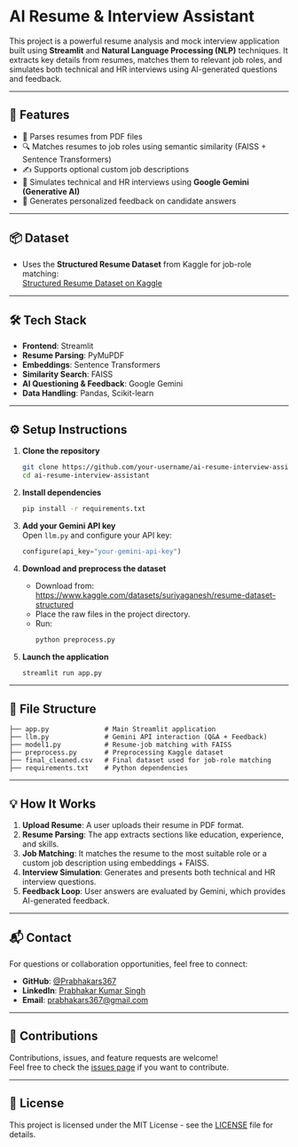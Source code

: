 
# AI Resume & Interview Assistant

This project is a powerful resume analysis and mock interview application built using **Streamlit** and **Natural Language Processing (NLP)** techniques. It extracts key details from resumes, matches them to relevant job roles, and simulates both technical and HR interviews using AI-generated questions and feedback.

---

## 🚀 Features

- 📄 Parses resumes from PDF files  
- 🔍 Matches resumes to job roles using semantic similarity (FAISS + Sentence Transformers)  
- ✍️ Supports optional custom job descriptions  
- 🧠 Simulates technical and HR interviews using **Google Gemini (Generative AI)**  
- 📝 Generates personalized feedback on candidate answers  

---

## 📦 Dataset

- Uses the **Structured Resume Dataset** from Kaggle for job-role matching:  
  [Structured Resume Dataset on Kaggle](https://www.kaggle.com/datasets/suriyaganesh/resume-dataset-structured)

---

## 🛠️ Tech Stack

- **Frontend**: Streamlit  
- **Resume Parsing**: PyMuPDF  
- **Embeddings**: Sentence Transformers  
- **Similarity Search**: FAISS  
- **AI Questioning & Feedback**: Google Gemini  
- **Data Handling**: Pandas, Scikit-learn  

---

## ⚙️ Setup Instructions

1. **Clone the repository**
   ```bash
   git clone https://github.com/your-username/ai-resume-interview-assistant.git
   cd ai-resume-interview-assistant
   ```

2. **Install dependencies**
   ```bash
   pip install -r requirements.txt
   ```

3. **Add your Gemini API key**  
   Open `llm.py` and configure your API key:
   ```python
   configure(api_key="your-gemini-api-key")
   ```

4. **Download and preprocess the dataset**
   - Download from: https://www.kaggle.com/datasets/suriyaganesh/resume-dataset-structured
   - Place the raw files in the project directory.
   - Run:
     ```bash
     python preprocess.py
     ```

5. **Launch the application**
   ```bash
   streamlit run app.py
   ```

---

## 📁 File Structure

```
├── app.py              # Main Streamlit application
├── llm.py              # Gemini API interaction (Q&A + Feedback)
├── model1.py           # Resume-job matching with FAISS
├── preprocess.py       # Preprocessing Kaggle dataset
├── final_cleaned.csv   # Final dataset used for job-role matching
├── requirements.txt    # Python dependencies
```

---

## 💡 How It Works

1. **Upload Resume**: A user uploads their resume in PDF format.  
2. **Resume Parsing**: The app extracts sections like education, experience, and skills.  
3. **Job Matching**: It matches the resume to the most suitable role or a custom job description using embeddings + FAISS.  
4. **Interview Simulation**: Generates and presents both technical and HR interview questions.  
5. **Feedback Loop**: User answers are evaluated by Gemini, which provides AI-generated feedback.

---

## 📬 Contact

For questions or collaboration opportunities, feel free to connect:

- **GitHub**: [@Prabhakars367](https://github.com/Prabhakars367)  
- **LinkedIn**: [Prabhakar Kumar Singh](https://www.linkedin.com/in/prabhakars367/)  
- **Email**: prabhakars367@gmail.com

---

## 🧠 Contributions

Contributions, issues, and feature requests are welcome!  
Feel free to check the [issues page](https://github.com/your-username/ai-resume-interview-assistant/issues) if you want to contribute.

---

## 📄 License

This project is licensed under the MIT License - see the [LICENSE](LICENSE) file for details.
